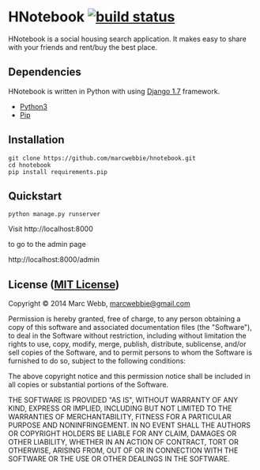 # HNotebook [![build status](https://travis-ci.org/marcwebbie/hnotebook.svg)](https://travis-ci.org/marcwebbie/hnotebook)

HNotebook is a social housing search application. It makes easy to share with your friends and rent/buy the best place.

## Dependencies

HNotebook is written in Python with using [Django 1.7](https://docs.djangoproject.com/en/1.7/) framework.

+ [Python3](https://www.python.org/downloads/)
+ [Pip](https://www.python.org/download)

## Installation

```
git clone https://github.com/marcwebbie/hnotebook.git
cd hnotebook
pip install requirements.pip
```

## Quickstart

```
python manage.py runserver
```

Visit http://localhost:8000

to go to the admin page

http://localhost:8000/admin

## License ([MIT License](http://opensource.org/licenses/mit-license.php))

Copyright © 2014 Marc Webb, marcwebbie@gmail.com

Permission is hereby granted, free of charge, to any person obtaining
a copy of this software and associated documentation files (the
"Software"), to deal in the Software without restriction, including
without limitation the rights to use, copy, modify, merge, publish,
distribute, sublicense, and/or sell copies of the Software, and to
permit persons to whom the Software is furnished to do so, subject to
the following conditions:

The above copyright notice and this permission notice shall be
included in all copies or substantial portions of the Software.

THE SOFTWARE IS PROVIDED "AS IS", WITHOUT WARRANTY OF ANY KIND,
EXPRESS OR IMPLIED, INCLUDING BUT NOT LIMITED TO THE WARRANTIES OF
MERCHANTABILITY, FITNESS FOR A PARTICULAR PURPOSE AND
NONINFRINGEMENT. IN NO EVENT SHALL THE AUTHORS OR COPYRIGHT HOLDERS BE
LIABLE FOR ANY CLAIM, DAMAGES OR OTHER LIABILITY, WHETHER IN AN ACTION
OF CONTRACT, TORT OR OTHERWISE, ARISING FROM, OUT OF OR IN CONNECTION
WITH THE SOFTWARE OR THE USE OR OTHER DEALINGS IN THE SOFTWARE.
